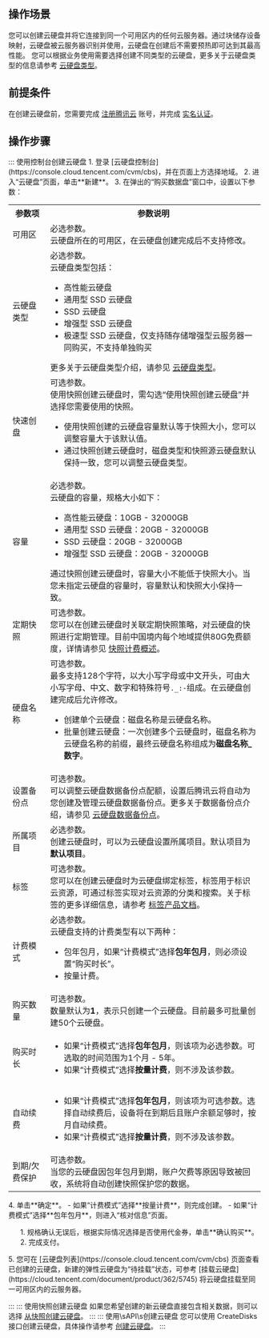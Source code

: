 ## 操作场景
您可以创建云硬盘并将它连接到同一个可用区内的任何云服务器。通过块储存设备映射，云硬盘被云服务器识别并使用，云硬盘在创建后不需要预热即可达到其最高性能。
您可以根据业务使用需要选择创建不同类型的云硬盘，更多关于云硬盘类型的信息请参考 [云硬盘类型](/doc/product/362/2353)。

## 前提条件
在创建云硬盘前，您需要完成 [注册腾讯云](https://cloud.tencent.com/document/product/378/17985) 账号，并完成 [实名认证](https://cloud.tencent.com/document/product/378/3629)。

## 操作步骤
<dx-tabs>
::: 使用控制台创建云硬盘
1. 登录 [云硬盘控制台](https://console.cloud.tencent.com/cvm/cbs)，并在页面上方选择地域。
2. 进入“云硬盘”页面，单击**新建**。
3. 在弹出的“购买数据盘”窗口中，设置以下参数：
<table>
     <tr>
         <th width="15%">参数项</th>  
         <th>参数说明</th>  
     </tr>
	 <tr>
         <td>可用区</td>
         <td>必选参数。</br>云硬盘所在的可用区，在云硬盘创建完成后不支持修改。</td>
     </tr> 
	 <tr>
         <td>云硬盘类型</td>
         <td>必选参数。</br>云硬盘类型包括：<ul><li>高性能云硬盘</li><li>通用型 SSD 云硬盘</li><li>SSD 云硬盘</li><li>增强型 SSD 云硬盘</li><li>极速型 SSD 云硬盘，仅支持随存储增强型云服务器一同购买，不支持单独购买</li></ul>
		 更多关于云硬盘类型介绍，请参见 <a href="https://cloud.tencent.com/document/product/362/2353">云硬盘类型</a>。
		 </td>
     </tr>
     <tr>
			 <td>快速创盘</td>
			 <td>可选参数。</br>使用快照创建云硬盘时，需勾选“使用快照创建云硬盘”并选择您需要使用的快照。
				 <ul><li>使用快照创建的云硬盘容量默认等于快照大小，您可以调整容量大于该默认值。</li>
         <li>通过快照创建云硬盘时，磁盘类型和快照源云硬盘默认保持一致，您可以调整云硬盘类型。</li></ul></td>
		 </tr>
	 <tr>
         <td>容量</td>
         <td>必选参数。</br>云硬盘的容量，规格大小如下：<ul><li>高性能云硬盘：10GB - 32000GB</li><li>通用型 SSD 云硬盘：20GB - 32000GB</li><li>SSD 云硬盘：20GB - 32000GB</li><li>增强型 SSD 云硬盘：20GB - 32000GB</li></ul>通过快照创建云硬盘时，容量大小不能低于快照大小。当您未指定云硬盘的容量时，容量默认和快照大小保持一致。</td>
     </tr>
	 <tr>
	 <tr>
         <td>定期快照</td>
         <td>可选参数。<br>您可以在创建云硬盘时关联定期快照策略，对云硬盘的快照进行定期管理。目前中国境内每个地域提供80G免费额度，详情请参见 <a href="https://cloud.tencent.com/document/product/362/32361#Snapshot">快照计费概述</a>。
         </td>
     </tr>
     <tr>
         <td>硬盘名称</td>
         <td>可选参数。</br>最多支持128个字符，以大小写字母或中文开头，可由大小写字母、中文、数字和特殊符号<code>._:-</code>组成。在云硬盘创建完成后允许修改。<ul><li>创建单个云硬盘：磁盘名称是云硬盘名称。</li><li>批量创建云硬盘：一次创建多个云硬盘时，磁盘名称为云硬盘名称的前缀，最终云硬盘名称组成为<b>磁盘名称_数字</b>。</li></ul></td>
     </tr>
		 <tr>
         <td>设置备份点</td>
         <td>可选参数。</br>可以调整云硬盘数据备份点配额，设置后腾讯云将自动为您创建及管理云硬盘数据备份点。更多关于数据备份点介绍，请参见  <a href="https://cloud.tencent.com/document/product/362/73592">云硬盘数据备份点</a>。
				</td>
     </tr>
	 <tr>
         <td>所属项目</td>
         <td>必选参数。</br>创建云硬盘时，可以为云硬盘设置所属项目。默认项目为<b>默认项目</b>。</td>
     </tr>
	 <tr>
         <td>标签</td>
         <td>可选参数。</br>您可以在创建云硬盘时为云硬盘绑定标签，标签用于标识云资源，可通过标签实现对云资源的分类和搜索。关于标签的更多详细信息，请参考 <a href="https://cloud.tencent.com/document/product/651">标签产品文档</a>。</td>
     </tr>
	 <tr>
         <td>计费模式</td>
				 <td>必选参数。</br>云硬盘支持的计费类型有以下两种：<ul><li>包年包月，如果“计费模式”选择<b>包年包月</b>，则必须设置“购买时长”。</li><li>按量计费。</li></ul></td>
     </tr>
	  <tr>
         <td>购买数量</td>
         <td>可选参数。</br>数量默认为<b>1</b>，表示只创建一个云硬盘。目前最多可批量创建50个云硬盘。</td>
     </tr>
	 <tr>
         <td>购买时长</td>
				 <td><ul><li>如果“计费模式”选择<b>包年包月</b>，则该项为必选参数。可选取的时间范围为1个月 - 5年。</li><li>如果“计费模式”选择<b>按量计费</b>，则不涉及该参数。</li></ul></td>
     </tr>
		 <tr>
         <td>自动续费</td>
         <td><ul>
				 <li>如果“计费模式”选择<b>包年包月</b>，则该项为可选参数。选择自动续费后，设备将在到期后且账户余额足够时，按月自动续费。 
					</li>
					<li>如果“计费模式”选择<b>按量计费</b>，则不涉及该参数。</li></ul></td>
     </tr>
		 <tr>
         <td>到期/欠费保护</td>
         <td>可选参数。</br>当您的云硬盘因包年包月到期，账户欠费等原因导致被回收，系统将自动创建快照保护您的数据。</td>
     </tr>
</table>
4. 单击**确定**。
 - 如果“计费模式”选择**按量计费**，则完成创建。
 - 如果“计费模式”选择**包年包月**，则进入“核对信息”页面。
  <ol>
  1. 规格确认无误后，根据实际情况选择是否使用代金券，单击**确认购买**。
  2. 完成支付。
 </ol>
5. 您可在 [云硬盘列表](https://console.cloud.tencent.com/cvm/cbs) 页面查看已创建的云硬盘，新建的弹性云硬盘为“待挂载”状态，可参考 [挂载云硬盘](https://cloud.tencent.com/document/product/362/5745) 将云硬盘挂载至同一可用区内的云服务器。

:::
::: 使用快照创建云硬盘
如果您希望创建的新云硬盘直接包含相关数据，则可以选择 [从快照创建云硬盘](https://cloud.tencent.com/document/product/362/5757)。
:::
::: 使用\sAPI\s创建云硬盘
您可以使用 CreateDisks 接口创建云硬盘，具体操作请参考 [创建云硬盘](https://cloud.tencent.com/document/product/362/16312)。
:::
</dx-tabs>



